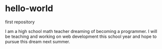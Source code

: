 # hello-world
first repository

I am a high school math teacher dreaming of becoming a programmer. I will be teaching and working on web development this school year and hope to pursue this dream next summer.


